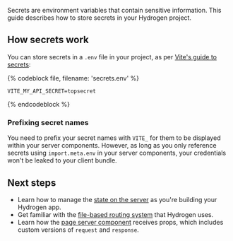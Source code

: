 Secrets are environment variables that contain sensitive information. This guide describes how to store secrets in your Hydrogen project.

## How secrets work

You can store secrets in a `.env` file in your project, as per [Vite's guide to secrets](https://vitejs.dev/guide/env-and-mode.html#env-files):

{% codeblock file, filename: 'secrets.env' %}
```
VITE_MY_API_SECRET=topsecret
```
{% endcodeblock %}

### Prefixing secret names

You need to prefix your secret names with `VITE_` for them to be displayed within your server components. However, as long as you only reference secrets using `import.meta.env` in your server components, your credentials won't be leaked to your client bundle.

## Next steps

- Learn how to manage the [state on the server](/custom-storefronts/hydrogen/framework/server-state) as you're building your Hydrogen app.
- Get familiar with the [file-based routing system](/custom-storefronts/hydrogen/framework/routes) that Hydrogen uses.
- Learn how the [page server component](/custom-storefronts/hydrogen/framework/pages) receives props, which includes custom versions of `request` and `response`.
